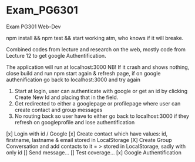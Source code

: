 # Exam_PG6301
 Exam PG301 Web-Dev
 
 npm install && npm test && start working atm, who knows if it will breake.
 
 Combined codes from lecture and research on the web, mostly code from Lecture 12 to get google Authentification.
 
 The application will run at localhost:3000
 NB! If it crash and shows nothing, close build and run npm start again & refresh page, if on google authenification go back to localhost:3000 and try again
 
 1. Start at login, user can authenticate with google or get an id by clicking Create New Id and placing that in the field.
 2. Get redirected to either a googlepage or profilepage where user can create contact and group messages
 3. No routing back so user have to either go back to localhost:3000 if they refresh on googleprofile and lose authentification


[x] Login with id / Google
[x] Create contact which have values: id, firstname, lastname & email stored in LocalStorage
[X] Create Group Conversation and add contacts to it = > stored in LocalStorage, sadly with only id
[] Send message...
[] Test coverage...
[x] Google Authentification

